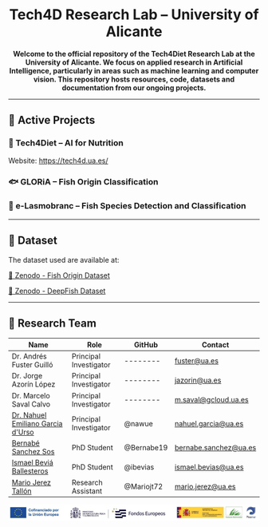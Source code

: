 <h1 align="center">Tech4D Research Lab – University of Alicante</h1>

<p align="center">
  <strong>Welcome to the official repository of the Tech4Diet Research Lab at the University of Alicante. We focus on applied research in Artificial Intelligence, particularly in areas such as machine learning and computer vision. This repository hosts resources, code, datasets and documentation from our ongoing projects.</strong>
</p>

---

## 🚀 Active Projects

### 🧬 Tech4Diet – AI for Nutrition

Website: https://tech4d.ua.es/

### 🐟 GLORiA – Fish Origin Classification

### 🦈 e-Lasmobranc – Fish Species Detection and Classification

---
## 🔗 Dataset

The dataset used are available at:  

[🎣 Zenodo - Fish Origin Dataset](https://zenodo.org/records/7082807)

[🐠 Zenodo - DeepFish Dataset](https://zenodo.org/records/6475675)

---

## 👥 Research Team

| Name | Role | GitHub | Contact
|------|------|--------|--------|
| Dr. Andrés Fuster Guilló | Principal Investigator | --------| fuster@ua.es
| Dr. Jorge Azorín López | Principal Investigator | --------| jazorin@ua.es
| Dr. Marcelo Saval Calvo | Principal Investigator | --------| m.saval@gcloud.ua.es
| [Dr. Nahuel Emiliano Garcia d'Urso](https://github.com/nawue) | Principal Investigator | @nawue | nahuel.garcia@ua.es
| [Bernabé Sanchez Sos](https://github.com/Bernabe19) | PhD Student | @Bernabe19 | bernabe.sanchez@ua.es
| [Ismael Beviá Ballesteros](https://github.com/ibevias) | PhD Student | @ibevias | ismael.bevias@ua.es
| [Mario Jerez Tallón](https://github.com/Mariojt72) | Research Assistant | @Mariojt72 | mario.jerez@ua.es

<!-- Logos centered -->
<p align="center">
  <img src="./images/logos.png" width="900"/>
</p>
